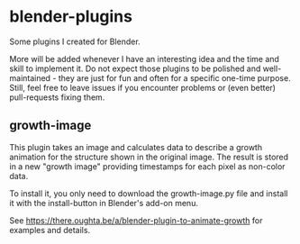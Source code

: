 # blender-plugins
Some plugins I created for Blender.

More will be added whenever I have an interesting idea and the time and skill to implement it. Do not expect those plugins to be polished and well-maintained - they are just for fun and often for a specific one-time purpose. Still, feel free to leave issues if you encounter problems or (even better) pull-requests fixing them.

## growth-image

This plugin takes an image and calculates data to describe a growth animation for the structure shown in the original image. The result is stored in a new "growth image" providing timestamps for each pixel as non-color data.

To install it, you only need to download the growth-image.py file and install it with the install-button in Blender's add-on menu.

See https://there.oughta.be/a/blender-plugin-to-animate-growth for examples and details.
